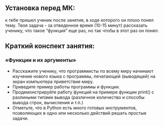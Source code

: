 ## Установка перед МК: 
к тебе пришел ученик после занятия, в ходе которого он плохо понял тему. Твоя задача - за отведенное время (10-15 минут) рассказать ученику,  что такое “функция” еще раз, но так чтобы в этот раз он понял.

## Краткий конспект занятия: 
### «Функции и их аргументы»
- Расскажите ученику, что программисты по всему миру начинают изучение нового языка с программы, печатающей (выводящей) на экран компьютера приветствие миру.
- Приведите пример работы программы и функции.
- Продемонстрируйте работу функций на примере функции print() с разлиными типами вывода (различное количество и способы вывода строк, вычисления и т.п.)
- Отметьте, что в Python есть много готовых инструментов, позволяющих в одно или несколько действий решать простые задачи.
